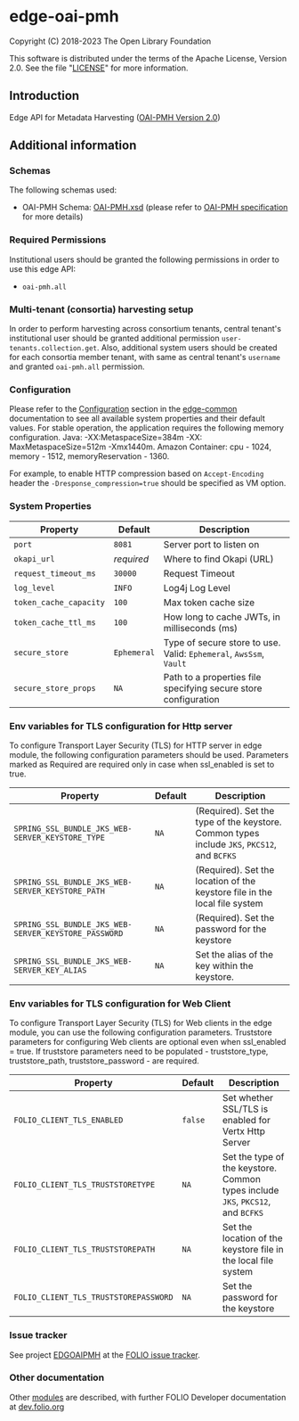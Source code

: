 # edge-oai-pmh

Copyright (C) 2018-2023 The Open Library Foundation

This software is distributed under the terms of the Apache License,
Version 2.0. See the file "[LICENSE](LICENSE)" for more information.

## Introduction

Edge API for Metadata Harvesting ([OAI-PMH Version 2.0](http://www.openarchives.org/OAI/openarchivesprotocol.html))

## Additional information

### Schemas

The following schemas used:
 + OAI-PMH Schema: [OAI-PMH.xsd](http://www.openarchives.org/OAI/2.0/OAI-PMH.xsd) (please refer to [OAI-PMH specification](http://www.openarchives.org/OAI/openarchivesprotocol.html#OAIPMHschema) for more details)

### Required Permissions

Institutional users should be granted the following permissions in order to use this edge API:

- `oai-pmh.all`

### Multi-tenant (consortia) harvesting setup

In order to perform harvesting across consortium tenants, central tenant's institutional user should be granted
additional permission `user-tenants.collection.get`. Also, additional system users should be created for each consortia
member tenant, with same as central tenant's `username` and granted `oai-pmh.all` permission.

### Configuration

Please refer to the [Configuration](https://github.com/folio-org/edge-common/blob/master/README.md#configuration)
section in the [edge-common](https://github.com/folio-org/edge-common/blob/master/README.md) documentation to see all
available system properties and their default values.
For stable operation, the application requires the following memory configuration. Java: -XX:MetaspaceSize=384m -XX:
MaxMetaspaceSize=512m -Xmx1440m. Amazon Container: cpu - 1024, memory - 1512, memoryReservation - 1360.

For example, to enable HTTP compression based on `Accept-Encoding` header the `-Dresponse_compression=true` should be
specified as VM option.

### System Properties

| Property               | Default           | Description                                                             |
|------------------------|-------------------|-------------------------------------------------------------------------|
| `port`                 | `8081`            | Server port to listen on                                                |
| `okapi_url`            | *required*        | Where to find Okapi (URL)                                               |
| `request_timeout_ms`   | `30000`           | Request Timeout                                                         |
| `log_level`            | `INFO`            | Log4j Log Level                                                         |
| `token_cache_capacity` | `100`             | Max token cache size                                                    |
| `token_cache_ttl_ms`   | `100`             | How long to cache JWTs, in milliseconds (ms)                            |
| `secure_store`         | `Ephemeral`       | Type of secure store to use.  Valid: `Ephemeral`, `AwsSsm`, `Vault`     |
| `secure_store_props`   | `NA`              | Path to a properties file specifying secure store configuration         |

### Env variables for TLS configuration for Http server

To configure Transport Layer Security (TLS) for HTTP server in edge module, the following configuration parameters
should be used.
Parameters marked as Required are required only in case when ssl_enabled is set to true.

| Property                                              | Default           | Description                                                                                 |
|-------------------------------------------------------|-------------------|---------------------------------------------------------------------------------------------|
| `SPRING_SSL_BUNDLE_JKS_WEB-SERVER_KEYSTORE_TYPE`      | `NA`              | (Required). Set the type of the keystore. Common types include `JKS`, `PKCS12`, and `BCFKS` |
| `SPRING_SSL_BUNDLE_JKS_WEB-SERVER_KEYSTORE_PATH`      | `NA`              | (Required). Set the location of the keystore file in the local file system                  |
| `SPRING_SSL_BUNDLE_JKS_WEB-SERVER_KEYSTORE_PASSWORD`  | `NA`              | (Required). Set the password for the keystore                                               |
| `SPRING_SSL_BUNDLE_JKS_WEB-SERVER_KEY_ALIAS`          | `NA`              | Set the alias of the key within the keystore.                                               |

### Env variables for TLS configuration for Web Client

To configure Transport Layer Security (TLS) for Web clients in the edge module, you can use the following configuration
parameters.
Truststore parameters for configuring Web clients are optional even when ssl_enabled = true.
If truststore parameters need to be populated - truststore_type, truststore_path, truststore_password - are required.

| Property                                | Default           | Description                                                                      |
|-----------------------------------------|-------------------|----------------------------------------------------------------------------------|
| `FOLIO_CLIENT_TLS_ENABLED`              | `false`           | Set whether SSL/TLS is enabled for Vertx Http Server                             |
| `FOLIO_CLIENT_TLS_TRUSTSTORETYPE`       | `NA`              | Set the type of the keystore. Common types include `JKS`, `PKCS12`, and `BCFKS`  |
| `FOLIO_CLIENT_TLS_TRUSTSTOREPATH`       | `NA`              | Set the location of the keystore file in the local file system                   |
| `FOLIO_CLIENT_TLS_TRUSTSTOREPASSWORD`   | `NA`              | Set the password for the keystore                                                |

### Issue tracker

See project [EDGOAIPMH](https://issues.folio.org/browse/EDGOAIPMH)
at the [FOLIO issue tracker](https://dev.folio.org/guidelines/issue-tracker).

### Other documentation

Other [modules](https://dev.folio.org/source-code/#server-side) are described,
with further FOLIO Developer documentation at
[dev.folio.org](https://dev.folio.org/)
